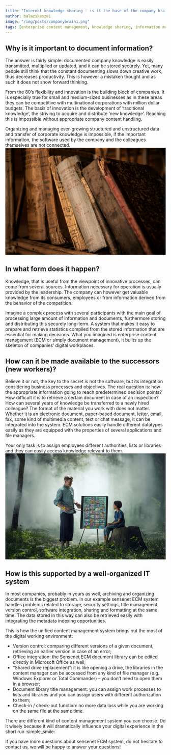 ```yaml
---
title: "Internal knowledge sharing - is it the base of the company brain?"
author: balazskeszei
image: "/img/posts/companybrain1.png"
tags: [enterprise content management, knowledge sharing, information management]
---
```


## Why is it important to document information?
The answer is fairly simple: documented company knowledge is easily transmitted, multiplied or updated, and it can be stored securely. Yet, many people still think that the constant documenting slows down creative work, thus decreases productivity. This is however a mistaken thought and as such it does not show forward thinking.

From the 80’s flexibility and innovation is the building block of companies. It is especially true for small and medium-sized businesses as in these areas they can be competitive with multinational corporations with million dollar budgets. The basis of innovation is the development of ‘traditional knowledge’, the striving to acquire and distribute ‘new knowledge’. Reaching this is impossible without appropriate company content handling.

Organizing and managing ever-growing structured and unstructured data and transfer of corporate knowledge is impossible, if the important information, the software used by the company and the colleagues themselves are not connected.
![document information](img/posts/knowledge.jpg)

## In what form does it happen?
Knowledge, that is useful from the viewpoint of innovative processes, can come from several sources. Information necessary for operation is usually provided by the leadership. The company can however get valuable knowledge from its consumers, employees or from information derived from the behavior of the competition.

Imagine a complex process with several participants with the main goal of processing large amount of information and documents, furthermore storing and distributing this securely long-term. A system that makes it easy to prepare and retrieve statistics compiled from the stored information that are essential for making decisions. What you imagined is enterprise content management (ECM or simply document management), it builts up the skeleton of companies’ digital workplaces.

## How can it be made available to the successors (new workers)?
Believe it or not, the key to the secret is not the software, but its integration considering business processes and objectives. The real question is: how the appropriate information going to reach predetermined decision points? How difficult it is to retrieve a certain document in case of an inspection? How can several years of knowledge be transferred to a newly hired colleague?
The format of the material you work with does not matter. Whether it is an electronic document, paper-based document, letter, email, fax, some kind of multimedia content, text or chat message, it can be integrated into the system. ECM solutions easily handle different datatypes easily as they are equipped with the properties of several applications and file managers.

Your only task is to assign employees different authorities, lists or libraries and they can easily access knowledge relevant to them.
![educate new employees](img/posts/learn.jpg)
## How is this supported by a well-organized IT system
In most companies, probably in yours as well, archiving and organizing documents is the biggest problem. In our example sensenet ECM system handles problems related to storage, security settings, title management, version control, software integration, sharing and formatting at the same time. The data stored in this way can also be retrieved easily with integrating the metadata indexing opportunities.


This is how the unified content management system brings out the most of the digital working environment:
-	Version control: comparing different versions of a given document, retrieving an earlier version in case of an error;
-	Office integration: the Sensenet ECM document library can be edited directly in  Microsoft Office as well;
-	“Shared drive replacement”: it is like opening a drive, the libraries in the content manager can be accessed from any kind of file manager (e.g. Windows Explorer or Total Commander) – you don’t need to open them in a browser;
-	Document library title management: you can assign work processes to lists and libraries and you can assign users with different authorization to them;
-	Check-in / check-out function: no more data loss while you are working on the same file at the same time.

There are different kind of content management system you can choose. Do it wisely because it will dramatically influence your digital experience in the short run :simple_smile:

If you have more questions about sensenet ECM system, do not hesitate to contact us, we will be happy to answer your questions!
